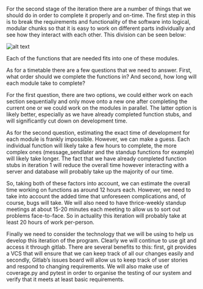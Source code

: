 For the second stage of the iteration there are a number of things that we should do in order to complete it properly and on-time. The first step in this is to break the requirements and functionality of the software into logical, modular chunks so that it is easy to work on different parts individually and see how they interact with each other. This division can be seen below:

![alt text](https://drive.google.com/file/d/1NcTMOHCe8yb9xuoGI-xHfopTRRJ1KgG8/view?usp=sharing "Modules Diagram")

Each of the functions that are needed fits into one of these modules.

As for a timetable there are a few questions that we need to answer. First, what order should we complete the functions in? And second, how long will each module take to complete? 

For the first question, there are two options, we could either work on each section sequentially and only move onto a new one after completing the current one or we could work on the modules in parallel. The latter option is likely better, especially as we have already completed function stubs, and will significantly cut down on development time.

As for the second question, estimating the exact time of development for each module is frankly impossible. However, we can make a guess. Each individual function will likely take a few hours to complete, the more complex ones (message_sendlater and the standup functions for example) will likely take longer. The fact that we have already completed function stubs in iteration 1 will reduce the overall time however interacting with a server and database will probably take up the majority of our time.

So, taking both of these factors into account, we can estimate the overall time working on functions as around 12 hours each. However, we need to take into account the added time that unforeseen complications and, of course, bugs will take. We will also need to have thrice-weekly standup meetings at about 15-20 minutes each meeting to allow us to sort out problems face-to-face. So in actuality this iteration will probably take at least 20 hours of work per-person. 

Finally we need to consider the technology that we will be using to help us develop this iteration of the program. Clearly we will continue to use git and access it through gitlab. There are several benefits to this: first, git provides a VCS that will ensure that we can keep track of all our changes easily and secondly, Gitlab’s issues board will allow us to keep track of user stories and respond to changing requirements. We will also make use of coverage.py and pytest in order to organise the testing of our system and verify that it meets at least basic requirements.

